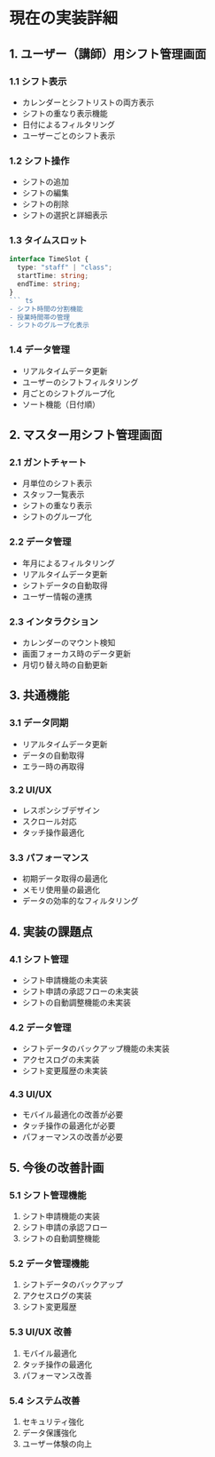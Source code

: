 # 現在の実装詳細

## 1. ユーザー（講師）用シフト管理画面

### 1.1 シフト表示

- カレンダーとシフトリストの両方表示
- シフトの重なり表示機能
- 日付によるフィルタリング
- ユーザーごとのシフト表示

### 1.2 シフト操作

- シフトの追加
- シフトの編集
- シフトの削除
- シフトの選択と詳細表示

### 1.3 タイムスロット

````typescript
interface TimeSlot {
  type: "staff" | "class";
  startTime: string;
  endTime: string;
}
``` ts
- シフト時間の分割機能
- 授業時間帯の管理
- シフトのグループ化表示
````

### 1.4 データ管理

- リアルタイムデータ更新
- ユーザーのシフトフィルタリング
- 月ごとのシフトグループ化
- ソート機能（日付順）

## 2. マスター用シフト管理画面

### 2.1 ガントチャート

- 月単位のシフト表示
- スタッフ一覧表示
- シフトの重なり表示
- シフトのグループ化

### 2.2 データ管理

- 年月によるフィルタリング
- リアルタイムデータ更新
- シフトデータの自動取得
- ユーザー情報の連携

### 2.3 インタラクション

- カレンダーのマウント検知
- 画面フォーカス時のデータ更新
- 月切り替え時の自動更新

## 3. 共通機能

### 3.1 データ同期

- リアルタイムデータ更新
- データの自動取得
- エラー時の再取得

### 3.2 UI/UX

- レスポンシブデザイン
- スクロール対応
- タッチ操作最適化

### 3.3 パフォーマンス

- 初期データ取得の最適化
- メモリ使用量の最適化
- データの効率的なフィルタリング

## 4. 実装の課題点

### 4.1 シフト管理

- シフト申請機能の未実装
- シフト申請の承認フローの未実装
- シフトの自動調整機能の未実装

### 4.2 データ管理

- シフトデータのバックアップ機能の未実装
- アクセスログの未実装
- シフト変更履歴の未実装

### 4.3 UI/UX

- モバイル最適化の改善が必要
- タッチ操作の最適化が必要
- パフォーマンスの改善が必要

## 5. 今後の改善計画

### 5.1 シフト管理機能

1. シフト申請機能の実装
2. シフト申請の承認フロー
3. シフトの自動調整機能

### 5.2 データ管理機能

1. シフトデータのバックアップ
2. アクセスログの実装
3. シフト変更履歴

### 5.3 UI/UX 改善

1. モバイル最適化
2. タッチ操作の最適化
3. パフォーマンス改善

### 5.4 システム改善

1. セキュリティ強化
2. データ保護強化
3. ユーザー体験の向上
